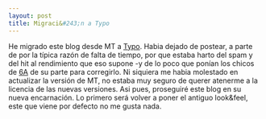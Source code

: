 ```yaml
---
layout: post
title: Migraci&#243;n a Typo
---
```


He migrado este blog desde MT a <a href="http://typo.leetsoft.com/">Typo</a>. Habia dejado de postear, a parte de por la t&#237;pica raz&#243;n de falta de tiempo, por que estaba harto del spam y del hit al rendimiento que eso supone -y de lo poco que pon&#237;an los chicos de <a href="http://www.sixapart.com/">6A</a> de su parte para corregirlo. Ni siquiera me habia molestado en actualizar la versi&#243;n de MT, no estaba muy seguro de querer atenerme a la licencia de las nuevas versiones.
Asi pues, proseguir&#233; este blog en su nueva encarnaci&#243;n. Lo primero ser&#225; volver a poner el antiguo look&feel, este que viene por defecto no me gusta nada.
